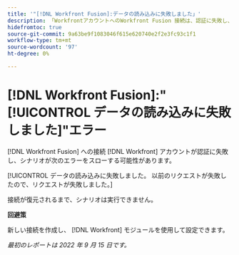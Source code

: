 ```yaml
---
title: '"[!DNL Workfront Fusion]:データの読み込みに失敗しました」'
description: 「WorkfrontアカウントへのWorkfront Fusion 接続は、認証に失敗し、シナリオで次のエラーが発生する場合があります。データの読み込みに失敗しました。 前のリクエストが失敗したので、リクエストが失敗しました。」
hidefromtoc: true
source-git-commit: 9a63be9f1083046f615e620740e2f2e3fc93c1f1
workflow-type: tm+mt
source-wordcount: '97'
ht-degree: 0%

---
```



# [!DNL Workfront Fusion]:&quot;[!UICONTROL データの読み込みに失敗しました]&quot;エラー

[!DNL Workfront Fusion] への接続 [!DNL Workfront] アカウントが認証に失敗し、シナリオが次のエラーをスローする可能性があります。

[!UICONTROL データの読み込みに失敗しました。 以前のリクエストが失敗したので、リクエストが失敗しました。]

接続が復元されるまで、シナリオは実行できません。

**回避策**

新しい接続を作成し、 [!DNL Workfront] モジュールを使用して設定できます。

_最初のレポートは 2022 年 9 月 15 日です。_
